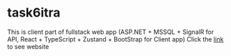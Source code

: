# task6itra
This is client part of fullstack web app (ASP.NET + MSSQL + SignalR for API, React + TypeScript + Zustand + BootStrap for Client app)
Click the [link](https://task6itra.vercel.app/boards/) to see website
